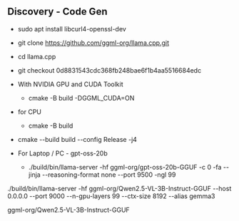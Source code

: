 ## Discovery - Code Gen

- sudo apt install libcurl4-openssl-dev

- git clone https://github.com/ggml-org/llama.cpp.git
- cd llama.cpp
- git checkout 0d8831543cdc368fb248bae6f1b4aa5516684edc

- With NVIDIA GPU and CUDA Toolkit
    - cmake -B build -DGGML_CUDA=ON
- for CPU 
    - cmake -B build

- cmake --build build --config Release -j4

- For Laptop / PC -  gpt-oss-20b

    - ./build/bin/llama-server -hf ggml-org/gpt-oss-20b-GGUF -c 0 -fa --jinja --reasoning-format none --port 9500 -ngl 99


./build/bin/llama-server -hf ggml-org/Qwen2.5-VL-3B-Instruct-GGUF --host 0.0.0.0 --port 9000 --n-gpu-layers 99 --ctx-size 8192 --alias gemma3



ggml-org/Qwen2.5-VL-3B-Instruct-GGUF